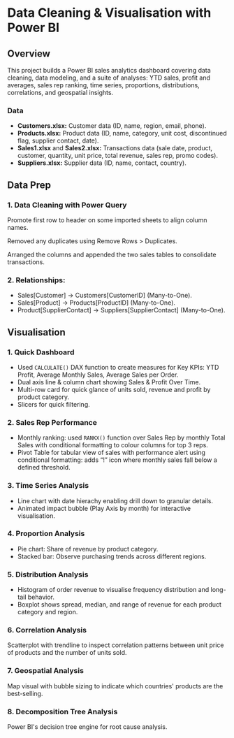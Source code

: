 # Data Cleaning & Visualisation with Power BI
## Overview
This project builds a Power BI sales analytics dashboard covering data cleaning, data modeling, and a suite of analyses: YTD sales, profit and averages, sales rep ranking, time series, proportions, distributions, correlations, and geospatial insights.

### Data
* **Customers.xlsx:** Customer data (ID, name, region, email, phone).
* **Products.xlsx:** Product data (ID, name, category, unit cost, discontinued flag, supplier contact, date).
* **Sales1.xlsx** and **Sales2.xlsx:** Transactions data (sale date, product, customer, quantity, unit price, total revenue, sales rep, promo codes).
* **Suppliers.xlsx:** Supplier data (ID, name, contact, country).

## Data Prep
### 1. Data Cleaning with Power Query
Promote first row to header on some imported sheets to align column names.

Removed any duplicates using Remove Rows > Duplicates.

Arranged the columns and appended the two sales tables to consolidate transactions.

### 2. Relationships:

* Sales[Customer] → Customers[CustomerID] (Many-to-One).
* Sales[Product] → Products[ProductID] (Many-to-One).
* Product[SupplierContact] → Suppliers[SupplierContact] (Many-to-One).

## Visualisation
### 1. Quick Dashboard
* Used ```CALCULATE()``` DAX function to create measures for Key KPIs: YTD Profit, Average Monthly Sales, Average Sales per Order. 
* Dual axis line & column chart showing Sales & Profit Over Time.
* Multi-row card for quick glance of units sold, revenue and profit by product category.
* Slicers for quick filtering.

### 2. Sales Rep Performance
* Monthly ranking: used ```RANKX()``` function over Sales Rep by monthly Total Sales with conditional formatting to colour columns for top 3 reps.
* Pivot Table for tabular view of sales with performance alert using conditional formatting: adds “!” icon where monthly sales fall below a defined threshold.

### 3. Time Series Analysis
* Line chart with date hierachy enabling drill down to granular details.
* Animated impact bubble (Play Axis by month) for interactive visualisation.

### 4. Proportion Analysis
* Pie chart: Share of revenue by product category.
* Stacked bar: Observe purchasing trends across different regions.

### 5. Distribution Analysis
* Histogram of order revenue to visualise frequency distribution and long-tail behavior.
* Boxplot shows spread, median, and range of revenue for each product category and region.

### 6. Correlation Analysis
Scatterplot with trendline to inspect correlation patterns between unit price of products and the number of units sold.

### 7. Geospatial Analysis
Map visual with bubble sizing to indicate which countries' products are the best-selling.

### 8. Decomposition Tree Analysis
Power BI's decision tree engine for root cause analysis.
